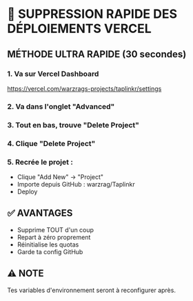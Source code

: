 # 🚨 SUPPRESSION RAPIDE DES DÉPLOIEMENTS VERCEL

## MÉTHODE ULTRA RAPIDE (30 secondes)

### 1. Va sur Vercel Dashboard
https://vercel.com/warzrags-projects/taplinkr/settings

### 2. Va dans l'onglet "Advanced"

### 3. Tout en bas, trouve "Delete Project"

### 4. Clique "Delete Project"

### 5. Recrée le projet :
- Clique "Add New" → "Project"
- Importe depuis GitHub : warzrag/Taplinkr
- Deploy

## ✅ AVANTAGES
- Supprime TOUT d'un coup
- Repart à zéro proprement
- Réinitialise les quotas
- Garde ta config GitHub

## ⚠️ NOTE
Tes variables d'environnement seront à reconfigurer après.